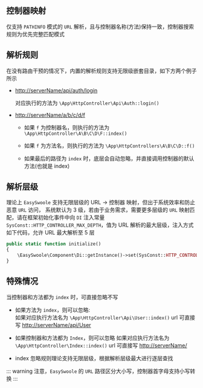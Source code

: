 
## 控制器映射
仅支持 `PATHINFO` 模式的 `URL` 解析，且与控制器名称(方法)保持一致，控制器搜索规则为优先完整匹配模式

## 解析规则

在没有路由干预的情况下，内置的解析规则支持无限级嵌套目录，如下方两个例子所示

- <http://serverName/api/auth/login>

    对应执行的方法为 `\App\HttpController\Api\Auth::login()`

- <http://serverName/a/b/c/d/f>

    - 如果 `f` 为控制器名，则执行的方法为 `\App\HttpController\A\B\C\D\F::index()`

    - 如果 `f` 为方法名，则执行的方法为 `\App\HttpControllers\A\B\C\D::f()`

    - 如果最后的路径为 `index` 时，底层会自动忽略，并直接调用控制器的默认方法(也就是 index)

## 解析层级

理论上 `EasySwoole` 支持无限层级的 URL -> 控制器 映射，但出于系统效率和防止恶意 `URL` 访问， 系统默认为 3 级，若由于业务需求，需要更多层级的 `URL` 映射匹配，请在框架初始化事件中向 `DI` 注入常量 `SysConst::HTTP_CONTROLLER_MAX_DEPTH`，值为 URL 解析的最大层级，注入方式如下代码，允许 URL 最大解析至 5 层

```php
public static function initialize()
{
	\EasySwoole\Component\Di::getInstance()->set(SysConst::HTTP_CONTROLLER_MAX_DEPTH, 5);
}
```

## 特殊情况

当控制器和方法都为 `index` 时，可直接忽略不写

- 如果方法为 `index`，则可以忽略:  
    如果对应执行方法名为 `\App\HttpController\Api\User::index()`
    url 可直接写 <http://serverName/api/User>  

- 如果控制器和方法都为 `Index`，则可以忽略
    如果对应执行方法名为 `\App\HttpController\Index::index()`
    url 可直接写 <http://serverName/>   

- index 忽略规则理论支持无限层级，根据解析层级最大进行逐层查找

::: warning 
  注意，`EasySwoole` 的 `URL` 路径区分大小写，控制器首字母支持小写转换
:::
